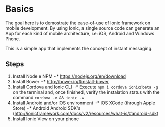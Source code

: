 # Basics

The goal here is to demostrate the ease-of-use of Ionic framework on mobile development. By using Ionic, a single source code can generate an App for each kind of mobile architecture, i.e: iOS, Android and Windows Phone.

This is a simple app that implements the concept of instant messaging. 


## Steps

1. Install Node e NPM
	⋅⋅* https://nodejs.org/en/download
2. Install Bower
	⋅⋅* http://bower.io/#install-bower
3. Install Cordova and Ionic CLI
	⋅⋅* Execute `npm i cordova ionic@beta -g` on the terminal and, once finished, verify the instalation status with the 
	command `cordova -v && ionic -v`
4. Install Android and/or iOS environment
	⋅⋅* iOS
    	XCode (through Apple Store)
	⋅⋅* Android
    	Android SDK's (http://ionicframework.com/docs/v2/resources/what-is/#android-sdk)
5. Install Ionic View on your phone 

